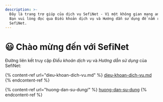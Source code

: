 ```yaml
---
description: >-
  Đây là trang trợ giúp của dịch vụ SefiNet - Vì một không gian mạng an toàn.
  Bạn vui lòng đọc qua Điều khoản dịch vụ và Hướng dẫn sử dụng để nắm rõ hơn về
  SefiNet.
---
```


# 😃 Chào mừng đến với SefiNet

Đường liên kết truy cập _Điều khoản dịch vụ_ và _Hướng dẫn sử dụng_ của SefiNet:

{% content-ref url="dieu-khoan-dich-vu.md" %}
[dieu-khoan-dich-vu.md](dieu-khoan-dich-vu.md)
{% endcontent-ref %}

{% content-ref url="huong-dan-su-dung/" %}
[huong-dan-su-dung](huong-dan-su-dung/)
{% endcontent-ref %}

